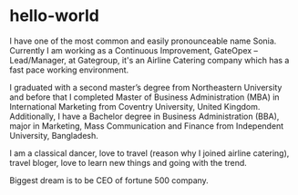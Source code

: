 # hello-world
I have one of the most common and easily pronounceable name Sonia.  
Currently I am working as a Continuous Improvement, GateOpex – Lead/Manager, at Gategroup, it's an Airline Catering company which has a fast pace working environment.  
 
 I graduated with a second master’s degree from Northeastern University and before that I completed Master of Business Administration (MBA) in International Marketing from Coventry University, United Kingdom. Additionally, I have a Bachelor degree in Business Administration (BBA), major in Marketing, Mass Communication and Finance from Independent University, Bangladesh.  
  
I am a classical dancer, love to travel (reason why I joined airline catering),  travel bloger, love to learn new things and going with the trend.
 
 Biggest dream is to be CEO of fortune 500 company. 
